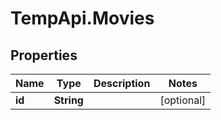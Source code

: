 # TempApi.Movies

## Properties

Name | Type | Description | Notes
------------ | ------------- | ------------- | -------------
**id** | **String** |  | [optional] 


